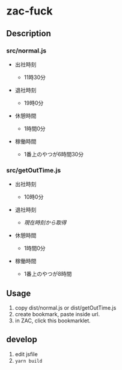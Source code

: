 # zac-fuck

## Description

### src/normal.js

- 出社時刻
  - 11時30分
- 退社時刻
  - 19時0分
- 休憩時間
  - 1時間0分

- 稼働時間
  - 1番上のやつが6時間30分

### src/getOutTime.js

- 出社時刻
  - 10時0分
- 退社時刻
  - *現在時刻から取得*
- 休憩時間
  - 1時間0分

- 稼働時間
  - 1番上のやつが8時間

## Usage

1. copy dist/normal.js or dist/getOutTime.js
2. create bookmark, paste inside url.
3. in ZAC, click this bookmarklet.

## develop

1. edit jsfile
2. `yarn build`
